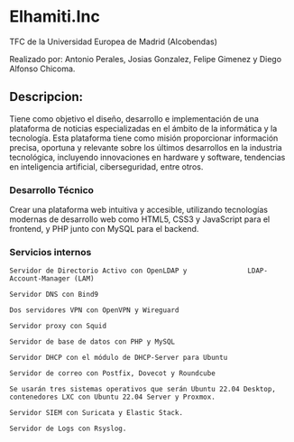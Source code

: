 # Elhamiti.Inc
TFC de la Universidad Europea de Madrid (Alcobendas)

Realizado por: Antonio Perales, Josias Gonzalez, Felipe Gimenez y Diego Alfonso Chicoma.

## Descripcion:

Tiene como objetivo el diseño, desarrollo e implementación de una plataforma de noticias especializadas en el ámbito de la informática y la tecnología. Esta plataforma tiene como misión proporcionar información precisa, oportuna y relevante sobre los últimos desarrollos en la industria tecnológica, incluyendo innovaciones en hardware y software, tendencias en inteligencia artificial, ciberseguridad, entre otros.

### Desarrollo Técnico

 Crear una plataforma web intuitiva y accesible, utilizando tecnologías modernas de desarrollo web como HTML5, CSS3 y JavaScript para el frontend, y PHP junto con MySQL para el backend.

 ### Servicios internos

    Servidor de Directorio Activo con OpenLDAP y               LDAP-Account-Manager (LAM) 

    Servidor DNS con Bind9 

    Dos servidores VPN con OpenVPN y Wireguard 

    Servidor proxy con Squid 

    Servidor de base de datos con PHP y MySQL 

    Servidor DHCP con el módulo de DHCP-Server para Ubuntu 

    Servidor de correo con Postfix, Dovecot y Roundcube 

    Se usarán tres sistemas operativos que serán Ubuntu 22.04 Desktop, contenedores LXC con Ubuntu 22.04 Server y Proxmox. 

    Servidor SIEM con Suricata y Elastic Stack. 

    Servidor de Logs con Rsyslog.   
    